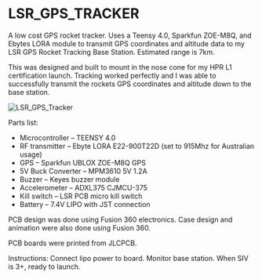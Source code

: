 # LSR_GPS_TRACKER

A low cost GPS rocket tracker. Uses a Teensy 4.0, Sparkfun ZOE-M8Q, and Ebytes LORA module to transmit GPS coordinates and altitude data to my LSR GPS Rocket Tracking Base Station. Estimated range is 7km.

This was designed and built to mount in the nose cone for my HPR L1 certification launch. Tracking worked perfectly and I was able to successfully transmit the rockets GPS coordinates and altitude down to the base station.

![LSR_GPS_Tracker](https://user-images.githubusercontent.com/70121687/173563023-977a44c3-287d-41a4-a456-b5ffb58ea424.png)

Parts list:
* Microcontroller – TEENSY 4.0
* RF transmitter – Ebyte LORA E22-900T22D (set to 915Mhz for Australian usage)
* GPS – Sparkfun UBLOX ZOE-M8Q GPS
* 5V Buck Converter – MPM3610 5V 1.2A
* Buzzer – Keyes buzzer module
* Accelerometer – ADXL375 CJMCU-375
* Kill switch – LSR PCB micro kill switch
* Battery – 7.4V LIPO with JST connection

PCB design was done using Fusion 360 electronics. Case design and animation were also done using Fusion 360.

PCB boards were printed from JLCPCB.

Instructions:
Connect lipo power to board.
Monitor base station. 
When SIV is 3+, ready to launch.
